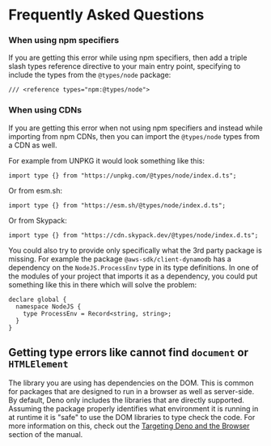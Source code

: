 # Frequently Asked Questions

### When using npm specifiers

If you are getting this error while using npm specifiers, then add a triple
slash types reference directive to your main entry point, specifying to include
the types from the `@types/node` package:

```ts, ignore
/// <reference types="npm:@types/node">
```

### When using CDNs

If you are getting this error when not using npm specifiers and instead while
importing from npm CDNs, then you can import the `@types/node` types from a CDN
as well.

For example from UNPKG it would look something like this:

```ts, ignore
import type {} from "https://unpkg.com/@types/node/index.d.ts";
```

Or from esm.sh:

```ts, ignore
import type {} from "https://esm.sh/@types/node/index.d.ts";
```

Or from Skypack:

```ts, ignore
import type {} from "https://cdn.skypack.dev/@types/node/index.d.ts";
```

You could also try to provide only specifically what the 3rd party package is
missing. For example the package `@aws-sdk/client-dynamodb` has a dependency on
the `NodeJS.ProcessEnv` type in its type definitions. In one of the modules of
your project that imports it as a dependency, you could put something like this
in there which will solve the problem:

```ts, ignore
declare global {
  namespace NodeJS {
    type ProcessEnv = Record<string, string>;
  }
}
```

## Getting type errors like cannot find `document` or `HTMLElement`

The library you are using has dependencies on the DOM. This is common for
packages that are designed to run in a browser as well as server-side. By
default, Deno only includes the libraries that are directly supported. Assuming
the package properly identifies what environment it is running in at runtime it
is "safe" to use the DOM libraries to type check the code. For more information
on this, check out the
[Targeting Deno and the Browser](../advanced/typescript/configuration.md#targeting-deno-and-the-browser)
section of the manual.
